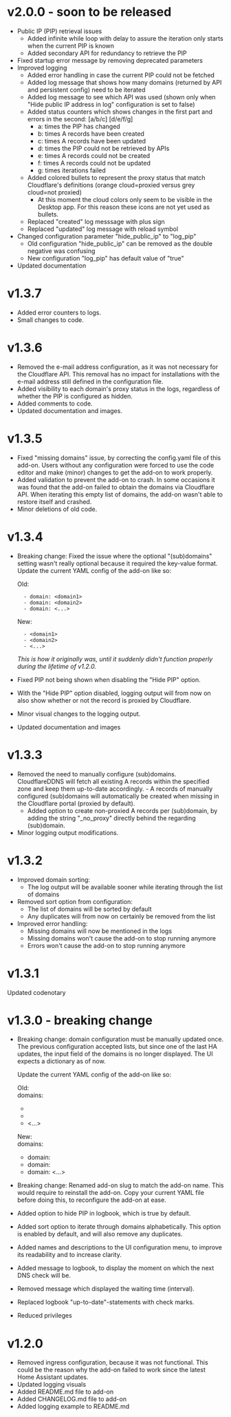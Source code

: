 # v2.0.0 - soon to be released
- Public IP (PIP) retrieval issues
  - Added infinite while loop with delay to assure the iteration only starts when the current PIP is known
  - Added secondary API for redundancy to retrieve the PIP
- Fixed startup error message by removing deprecated parameters
- Improved logging
  - Added error handling in case the current PIP could not be fetched
  - Added log message that shows how many domains (returned by API and persistent config) need to be iterated
  - Added log message to see which API was used (shown only when "Hide public IP address in log" configuration is set to false)
  - Added status counters which shows changes in the first part and errors in the second: [a/b/c] [d/e/f/g]
    - a: times the PIP has changed
    - b: times A records have been created
    - c: times A records have been updated
    - d: times the PIP could not be retrieved by APIs
    - e: times A records could not be created
    - f: times A records could not be updated
    - g: times iterations failed
  - Added colored bullets to represent the proxy status that match Cloudflare's definitions (orange cloud=proxied versus grey cloud=not proxied)
    - At this moment the cloud colors only seem to be visible in the Desktop app. For this reason these icons are not yet used as bullets.
  - Replaced "created" log messsage with plus sign
  - Replaced "updated" log message with reload symbol
- Changed configuration parameter "hide_public_ip" to "log_pip"
  - Old configuration "hide_public_ip" can be removed as the double negative was confusing
  - New configuration "log_pip" has default value of "true"
- Updated documentation

# v1.3.7
- Added error counters to logs.
- Small changes to code.

# v1.3.6
- Removed the e-mail address configuration, as it was not necessary for the Cloudflare API. This removal has no impact for installations with the e-mail address still defined in the configuration file.
- Added visibility to each domain's proxy status in the logs, regardless of whether the PIP is configured as hidden.
- Added comments to code.
- Updated documentation and images.

# v1.3.5
- Fixed "missing domains" issue, by correcting the config.yaml file of this add-on. Users without any configuration were forced to use the code editor and make (minor) changes to get the add-on to work properly.
- Added validation to prevent the add-on to crash. In some occasions it was found that the add-on failed to obtain the domains via Cloudflare API. When iterating this empty list of domains, the add-on wasn't able to restore itself and crashed.
- Minor deletions of old code.

# v1.3.4
- Breaking change: Fixed the issue where the optional "(sub)domains" setting wasn't really optional because it required the key-value format.
  Update the current YAML config of the add-on like so:

  Old:<br>
  ``` domains:
    - domain: <domain1>
    - domain: <domain2>
    - domain: <...>
  ```
  
  New:<br>
  ``` domains:
    - <domain1>
    - <domain2>
    - <...>
  ```

  *This is how it originally was, until it suddenly didn't function properly during the lifetime of v1.2.0.*
  <br>
- Fixed PIP not being shown when disabling the "Hide PIP" option.
- With the "Hide PIP" option disabled, logging output will from now on also show whether or not the record is proxied by Cloudflare.
- Minor visual changes to the logging output.
- Updated documentation and images

# v1.3.3
- Removed the need to manually configure (sub)domains. CloudflareDDNS will fetch all existing A records within the specified zone and keep them up-to-date accordingly. - A records of manually configured (sub)domains will automatically be created when missing in the Cloudflare portal (proxied by default).
  - Added option to create non-proxied A records per (sub)domain, by adding the string "_no_proxy" directly behind the regarding (sub)domain.
- Minor logging output modifications.

# v1.3.2
- Improved domain sorting:
  - The log output will be available sooner while iterating through the list of domains
- Removed sort option from configuration:
  - The list of domains will be sorted by default
  - Any duplicates will from now on certainly be removed from the list
- Improved error handling:
  - Missing domains will now be mentioned in the logs
  - Missing domains won't cause the add-on to stop running anymore
  - Errors won't cause the add-on to stop running anymore

# v1.3.1
Updated codenotary

# v1.3.0 - breaking change
- Breaking change: domain configuration must be manually updated once. The previous configuration accepted lists, but since one of the last HA updates, the input field of the domains is no longer displayed.
  The UI expects a dictionary as of now.

  Update the current YAML config of the add-on like so:

  Old:<br>
  domains:
    - <domain1>
    - <domain2>
    - <...>

  New:<br>
  domains:
    - domain: <domain1>
    - domain: <domain2>
    - domain: <...>

- Breaking change: Renamed add-on slug to match the add-on name. This would require to reinstall the add-on. Copy your current YAML file before doing this, to
  reconfigure the add-on at ease.
- Added option to hide PIP in logbook, which is true by default.
- Added sort option to iterate through domains alphabetically. This option is enabled by default, and will also remove any duplicates.
- Added names and descriptions to the UI configuration menu, to improve its readability and to increase clarity.
- Added message to logbook, to display the moment on which the next DNS check will be.
- Removed message which displayed the waiting time (interval).
- Replaced logbook "up-to-date"-statements with check marks.
- Reduced privileges
  
# v1.2.0
- Removed ingress configuration, because it was not functional. This could be the reason why the add-on failed to work since the latest Home Assistant updates.
- Updated logging visuals
- Added README.md file to add-on
- Added CHANGELOG.md file to add-on
- Added logging example to README.md
